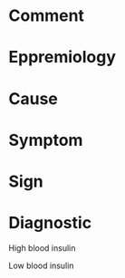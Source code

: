 # Comment

# Eppremiology

# Cause

# Symptom

# Sign

# Diagnostic

High blood insulin

Low blood insulin
